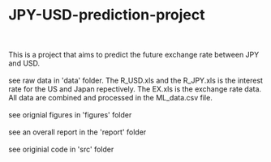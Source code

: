 # JPY-USD-prediction-project
<br>
<br>
This is a project that aims to predict the future exchange rate between JPY and USD.
<br>
<br>
see raw data in 'data' folder. The R_USD.xls and the R_JPY.xls is the interest rate for the US and Japan repectively. The EX.xls is the exchange rate data. All data are combined and processed in the ML_data.csv file.
<br>
<br>
see orignial figures in 'figures' folder
<br>
<br>
see an overall report in the 'report' folder
<br>
<br>
see originial code in 'src' folder
